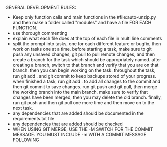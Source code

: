 GENERAL DEVELOPMENT RULES:
- Keep only function calls and main functions in the #file:auto-unzip.py and then make a folder called "modules" and have a file FOR EACH FUNCTION. 
- use thorough commenting
- explain what each file does at the top of each file in multi line comments
- split the prompt into tasks, one for each different feature or bugfix, then work on tasks one at a time. before starting a task, make sure to git push any unsaved changes, git pull to pull remote changes, and then create a branch for the task which should be appropriately named. after creating a branch, switch to that branch and verify that you are on that branch. then you can begin working on the task. throughout the task, run git add . and git commit to keep backups stored of your progress. when finished a task, run git add . to add all changes to the commit and then git commit to save changes. run git push and git pull, then merge the working branch into the main branch. make sure to verify that changes have been merged, then you may delete the old branch. finally, run git push and then git pull one more time and then move on to the next task.
- any dependencies that are added should be documented in the requirements.txt file
- any dependencies that are added should be checked 
- WHEN USING GIT MERGE, USE THE -M SWITCH FOR THE COMMIT MESSAGE. YOU MUST INCLUDE -m WITH A COMMIT MESSAGE FOLLOWING
